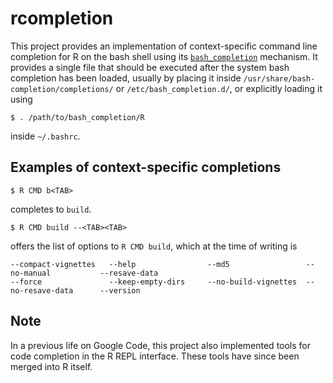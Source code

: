 # rcompletion

This project provides an implementation of context-specific command
line completion for R on the bash shell using its
[`bash_completion`](https://bash-completion.alioth.debian.org/)
mechanism. It provides a single file that should be executed after the
system bash completion has been loaded, usually by placing it inside
`/usr/share/bash-completion/completions/` or
`/etc/bash_completion.d/`, or explicitly loading it using

```
$ . /path/to/bash_completion/R
```

inside `~/.bashrc`. 

## Examples of context-specific completions

```
$ R CMD b<TAB>
```
completes to `build`.
```
$ R CMD build --<TAB><TAB>
```
offers the list of options to `R CMD build`, which at the time of writing is
```
--compact-vignettes   --help                --md5                 --no-manual           --resave-data         
--force               --keep-empty-dirs     --no-build-vignettes  --no-resave-data      --version
```

## Note

In a previous life on Google Code, this project also implemented tools
for code completion in the R REPL interface. These tools have since
been merged into R itself.
